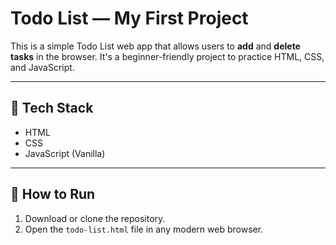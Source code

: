 # Todo List — My First Project 

This is a simple Todo List web app that allows users to **add** and **delete tasks** in the browser. 
It's a beginner-friendly project to practice HTML, CSS, and JavaScript.

---

## 🚀 Tech Stack

- HTML
- CSS
- JavaScript (Vanilla)

---

## 🧪 How to Run

1. Download or clone the repository.
2. Open the `todo-list.html` file in any modern web browser.

